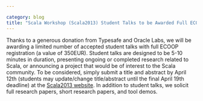 ```yaml
---

category: blog
title: "Scala Workshop (Scala2013) Student Talks to be Awarded Full ECOOP Registration!"
---
```


Thanks to a generous donation from Typesafe and Oracle Labs, we will be awarding a limited number of accepted student talks with full ECOOP registration (a value of 350EUR). Student talks are designed to be 5-10 minutes in duration, presenting ongoing or completed research related to Scala, or announcing a project that would be of interest to the Scala community. To be considered, simply submit a title and abstract by April 12th (students may update/change title/abstract until the final April 19th deadline) at the [Scala2013 website](http://lampwww.epfl.ch/~hmiller/scala2013/). In addition to student talks, we solicit full research papers, short research papers, and tool demos. 
